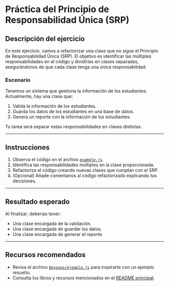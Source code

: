 # Práctica del Principio de Responsabilidad Única (SRP)

## Descripción del ejercicio

En este ejercicio, vamos a refactorizar una clase que no sigue el Principio de Responsabilidad Única (SRP). El objetivo es identificar las múltiples responsabilidades en el código y dividirlas en clases separadas, asegurándonos de que cada clase tenga una única responsabilidad.

### Escenario

Tenemos un sistema que gestiona la información de los estudiantes. Actualmente, hay una clase que:

1. Valida la información de los estudiantes.
2. Guarda los datos de los estudiantes en una base de datos.
3. Genera un reporte con la información de los estudiantes.

Tu tarea será separar estas responsabilidades en clases distintas.

---

## Instrucciones

1. Observa el código en el archivo [`example.js`](./example.js).
2. Identifica las responsabilidades múltiples en la clase proporcionada.
3. Refactoriza el código creando nuevas clases que cumplan con el SRP.
4. (Opcional) Añade comentarios al código refactorizado explicando tus decisiones.

---

## Resultado esperado

Al finalizar, deberías tener:

- Una clase encargada de la validación.
- Una clase encargada de guardar los datos.
- Una clase encargada de generar el reporte.

---

## Recursos recomendados

- Revisa el archivo [`Despues/ejemplo.js`](../Despues/ejemplo.js) para inspirarte con un ejemplo resuelto.
- Consulta los libros y recursos mencionados en el [README principal](../../README.md).
